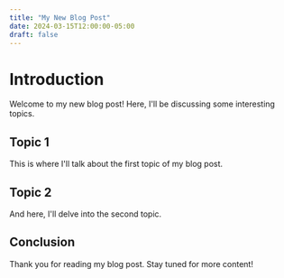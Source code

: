 ```yaml
---
title: "My New Blog Post"
date: 2024-03-15T12:00:00-05:00
draft: false
---
```


# Introduction

Welcome to my new blog post! Here, I'll be discussing some interesting topics.

## Topic 1

This is where I'll talk about the first topic of my blog post.

## Topic 2

And here, I'll delve into the second topic.

## Conclusion

Thank you for reading my blog post. Stay tuned for more content!

